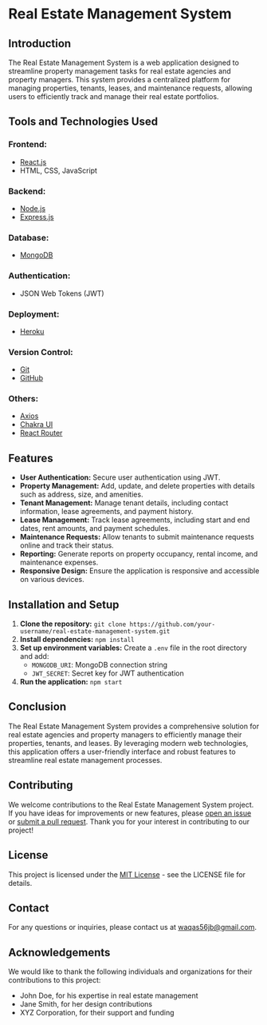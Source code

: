 # Real Estate Management System

## Introduction

The Real Estate Management System is a web application designed to streamline property management tasks for real estate agencies and property managers. This system provides a centralized platform for managing properties, tenants, leases, and maintenance requests, allowing users to efficiently track and manage their real estate portfolios.

## Tools and Technologies Used

### Frontend: 
- [React.js](https://reactjs.org/)
- HTML, CSS, JavaScript

### Backend:
- [Node.js](https://nodejs.org/)
- [Express.js](https://expressjs.com/)

### Database: 
- [MongoDB](https://www.mongodb.com/)

### Authentication: 
- JSON Web Tokens (JWT)

### Deployment: 
- [Heroku](https://www.heroku.com/)

### Version Control: 
- [Git](https://git-scm.com/)
- [GitHub](https://github.com/)

### Others: 
- [Axios](https://axios-http.com/)
- [Chakra UI](https://chakra-ui.com/)
- [React Router](https://reactrouter.com/)

## Features

- **User Authentication:** Secure user authentication using JWT.
- **Property Management:** Add, update, and delete properties with details such as address, size, and amenities.
- **Tenant Management:** Manage tenant details, including contact information, lease agreements, and payment history.
- **Lease Management:** Track lease agreements, including start and end dates, rent amounts, and payment schedules.
- **Maintenance Requests:** Allow tenants to submit maintenance requests online and track their status.
- **Reporting:** Generate reports on property occupancy, rental income, and maintenance expenses.
- **Responsive Design:** Ensure the application is responsive and accessible on various devices.

## Installation and Setup

1. **Clone the repository:** `git clone https://github.com/your-username/real-estate-management-system.git`
2. **Install dependencies:** `npm install`
3. **Set up environment variables:** Create a `.env` file in the root directory and add:
   - `MONGODB_URI`: MongoDB connection string
   - `JWT_SECRET`: Secret key for JWT authentication
4. **Run the application:** `npm start`

## Conclusion

The Real Estate Management System provides a comprehensive solution for real estate agencies and property managers to efficiently manage their properties, tenants, and leases. By leveraging modern web technologies, this application offers a user-friendly interface and robust features to streamline real estate management processes.

## Contributing

We welcome contributions to the Real Estate Management System project. If you have ideas for improvements or new features, please [open an issue](https://github.com/your-username/real-estate-management-system/issues) or [submit a pull request](https://github.com/your-username/real-estate-management-system/pulls). Thank you for your interest in contributing to our project!

## License

This project is licensed under the [MIT License](LICENSE) - see the LICENSE file for details.

## Contact

For any questions or inquiries, please contact us at [waqas56jb@gmail.com](mailto:waqas56jb@gmail.com).

## Acknowledgements

We would like to thank the following individuals and organizations for their contributions to this project:
- John Doe, for his expertise in real estate management
- Jane Smith, for her design contributions
- XYZ Corporation, for their support and funding
